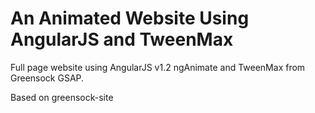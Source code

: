 An Animated Website Using AngularJS and TweenMax
========================

Full page website using AngularJS v1.2 ngAnimate and TweenMax from Greensock GSAP.

Based on greensock-site
